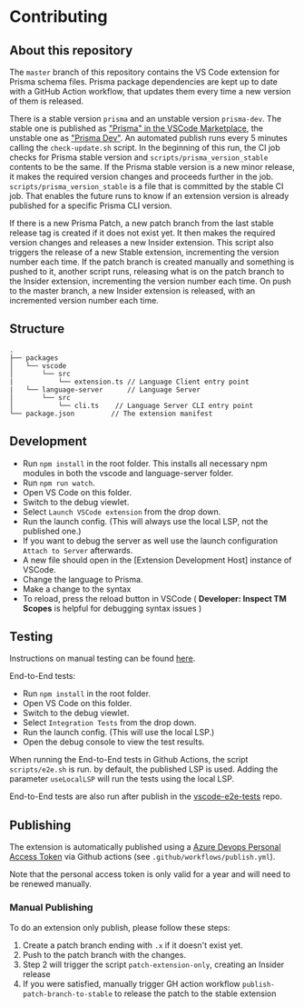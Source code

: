 # Contributing

## About this repository

The `master` branch of this repository contains the VS Code extension for Prisma schema files. Prisma package dependencies are kept up to date with a GitHub Action workflow, that updates them every time a new version of them is released.

There is a stable version `prisma` and an unstable version `prisma-dev`. The stable one is published as ["Prisma" in the VSCode Marketplace](https://marketplace.visualstudio.com/items?itemName=Prisma.prisma), the unstable one as ["Prisma Dev"](https://marketplace.visualstudio.com/items?itemName=Prisma.prisma-dev). An automated publish runs every 5 minutes calling the `check-update.sh` script.
In the beginning of this run, the CI job checks for Prisma stable version and `scripts/prisma_version_stable` contents to be the same. If the Prisma stable version is a new minor release, it makes the required version changes and proceeds further in the job. `scripts/prisma_version_stable` is a file that is committed by the stable CI job. That enables the future runs to know if an extension version is already published for a specific Prisma CLI version.

If there is a new Prisma Patch, a new patch branch from the last stable release tag is created if it does not exist yet. It then makes the required version changes and releases a new Insider extension. This script also triggers the release of a new Stable extension, incrementing the version number each time.
If the patch branch is created manually and something is pushed to it, another script runs, releasing what is on the patch branch to the Insider extension, incrementing the version number each time.
On push to the master branch, a new Insider extension is released, with an incremented version number each time.

## Structure

```
.
├── packages
│   └── vscode
│       └── src
|           └── extension.ts // Language Client entry point
|   └── language-server      // Language Server
│       └── src
│           └── cli.ts    // Language Server CLI entry point
└── package.json         // The extension manifest
```

## Development

- Run `npm install` in the root folder. This installs all necessary npm modules in both the vscode and language-server folder.
- Run `npm run watch`.
- Open VS Code on this folder.
- Switch to the debug viewlet.
- Select `Launch VSCode extension` from the drop down.
- Run the launch config. (This will always use the local LSP, not the published one.)
- If you want to debug the server as well use the launch configuration `Attach to Server` afterwards.
- A new file should open in the [Extension Development Host] instance of VSCode.
- Change the language to Prisma.
- Make a change to the syntax
- To reload, press the reload button in VSCode ( **Developer: Inspect TM Scopes** is helpful for debugging syntax issues )

## Testing

Instructions on manual testing can be found [here](TESTING.md).

End-to-End tests:

- Run `npm install` in the root folder.
- Open VS Code on this folder.
- Switch to the debug viewlet.
- Select `Integration Tests` from the drop down.
- Run the launch config. (This will use the local LSP.)
- Open the debug console to view the test results.

When running the End-to-End tests in Github Actions, the script `scripts/e2e.sh` is run. by default, the published LSP is used. Adding the parameter `useLocalLSP` will run the tests using the local LSP.

End-to-End tests are also run after publish in the [vscode-e2e-tests](https://github.com/prisma/vscode-e2e-tests) repo.

## Publishing

The extension is automatically published using a [Azure Devops Personal Access Token](https://code.visualstudio.com/api/working-with-extensions/publishing-extension#get-a-personal-access-token) via Github actions (see `.github/workflows/publish.yml`).

Note that the personal access token is only valid for a year and will need to be renewed manually.

### Manual Publishing

To do an extension only publish, please follow these steps:

1. Create a patch branch ending with `.x` if it doesn't exist yet.
2. Push to the patch branch with the changes.
3. Step 2 will trigger the script `patch-extension-only`, creating an Insider release
4. If you were satisfied, manually trigger GH action workflow `publish-patch-branch-to-stable` to release the patch to the stable extension
